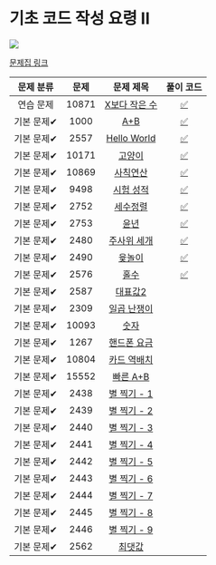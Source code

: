 # 기초 코드 작성 요령 II

<img src="https://progress-bar.dev/11/?scale=27&title=progress&width=500&color=babaca&suffix=/27"/>

[문제집 링크](https://www.acmicpc.net/workbook/view/7306)

| 문제 분류  | 문제  |                       문제 제목                        |              풀이 코드               |
| :--------: | :---: | :----------------------------------------------------: | :----------------------------------: |
| 연습 문제  | 10871 | [X보다 작은 수](https://www.acmicpc.net/problem/10871) | [:white_check_mark:](BOJ_10871.cpp) |
| 기본 문제✔ | 1000  |      [A+B](https://www.acmicpc.net/problem/1000)       | [:white_check_mark:](BOJ_10000.cpp) |
| 기본 문제✔ | 2557  |  [Hello World](https://www.acmicpc.net/problem/2557)   | [:white_check_mark:](BOJ_2557.cpp) |
| 기본 문제✔ | 10171 |    [고양이](https://www.acmicpc.net/problem/10171)     | [:white_check_mark:](BOJ_10171.cpp) |
| 기본 문제✔ | 10869 |   [사칙연산](https://www.acmicpc.net/problem/10869)    | [:white_check_mark:](BOJ_10869.cpp) |
| 기본 문제✔ | 9498  |   [시험 성적](https://www.acmicpc.net/problem/9498)    | [:white_check_mark:](BOJ_9498.cpp) |
| 기본 문제✔ | 2752  |    [세수정렬](https://www.acmicpc.net/problem/2752)    | [:white_check_mark:](BOJ_2752.cpp) |
| 기본 문제✔ | 2753  |      [윤년](https://www.acmicpc.net/problem/2753)      | [:white_check_mark:](BOJ_2753.cpp) |
| 기본 문제✔ | 2480  |  [주사위 세개](https://www.acmicpc.net/problem/2480)   | [:white_check_mark:](BOJ_2480.cpp) |
| 기본 문제✔ | 2490  |     [윷놀이](https://www.acmicpc.net/problem/2490)     | [:white_check_mark:](BOJ_2490.cpp) |
| 기본 문제✔ | 2576  |      [홀수](https://www.acmicpc.net/problem/2576)      | [:white_check_mark:](BOJ_2576.cpp) |
| 기본 문제✔ | 2587  |    [대표값2](https://www.acmicpc.net/problem/2587)     |                                      |
| 기본 문제✔ | 2309  |  [일곱 난쟁이](https://www.acmicpc.net/problem/2309)   |                                      |
| 기본 문제✔ | 10093 |     [숫자](https://www.acmicpc.net/problem/10093)      |                                      |
| 기본 문제✔ | 1267  |  [핸드폰 요금](https://www.acmicpc.net/problem/1267)   |                                      |
| 기본 문제✔ | 10804 |  [카드 역배치](https://www.acmicpc.net/problem/10804)  |                                      |
| 기본 문제✔ | 15552 |   [빠른 A+B](https://www.acmicpc.net/problem/15552)    |                                      |
| 기본 문제✔ | 2438  |  [별 찍기 - 1](https://www.acmicpc.net/problem/2438)   |                                      |
| 기본 문제✔ | 2439  |  [별 찍기 - 2](https://www.acmicpc.net/problem/2439)   |                                      |
| 기본 문제✔ | 2440  |  [별 찍기 - 3](https://www.acmicpc.net/problem/2440)   |                                      |
| 기본 문제✔ | 2441  |  [별 찍기 - 4](https://www.acmicpc.net/problem/2441)   |                                      |
| 기본 문제✔ | 2442  |  [별 찍기 - 5](https://www.acmicpc.net/problem/2442)   |                                      |
| 기본 문제✔ | 2443  |  [별 찍기 - 6](https://www.acmicpc.net/problem/2443)   |                                      |
| 기본 문제✔ | 2444  |  [별 찍기 - 7](https://www.acmicpc.net/problem/2444)   |                                      |
| 기본 문제✔ | 2445  |  [별 찍기 - 8](https://www.acmicpc.net/problem/2445)   |                                      |
| 기본 문제✔ | 2446  |  [별 찍기 - 9](https://www.acmicpc.net/problem/2446)   |                                      |
| 기본 문제✔ | 2562  |     [최댓값](https://www.acmicpc.net/problem/2562)     |                                      |

